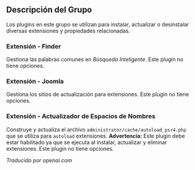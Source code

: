 <!-- Filename: Chunk4x:Extensions_Plugin_Manager_Edit_Extension_Group  / Display title: Groupe des Extensions -->

## Descripción del Grupo

Los plugins en este grupo se utilizan para instalar, actualizar o desinstalar diversas extensiones y propiedades relacionadas.

### Extensión - Finder

Gestiona las palabras comunes en *Búsqueda Inteligente*. Este plugin no tiene opciones.

### Extensión - Joomla

Gestiona los sitios de actualización para extensiones. Este plugin no tiene opciones.

### Extensión - Actualizador de Espacios de Nombres

Construye y actualiza el archivo `administrator/cache/autoload_psr4.php` que se utiliza para `autoload` extensiones. **Advertencia:** Este plugin debe estar habilitado ya que se ejecuta al instalar, actualizar y eliminar extensiones. Este plugin no tiene opciones.

*Traducido por openai.com*

